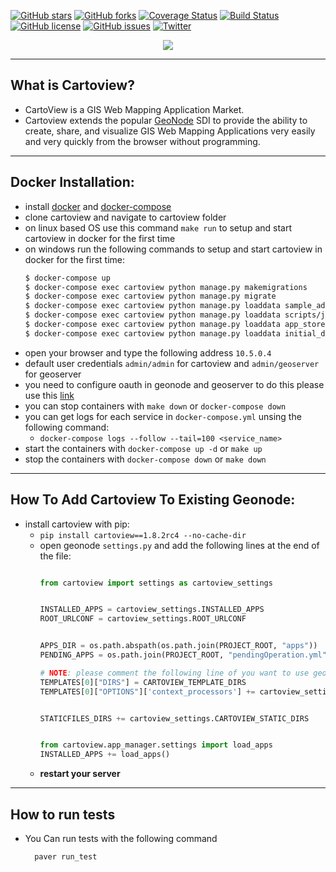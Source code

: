 [![GitHub stars](https://img.shields.io/github/stars/cartologic/cartoview.svg)](https://github.com/cartologic/cartoview/stargazers)
[![GitHub forks](https://img.shields.io/github/forks/cartologic/cartoview.svg)](https://github.com/cartologic/cartoview/network)
[![Coverage Status](https://coveralls.io/repos/github/cartologic/cartoview/badge.svg?branch=master)](https://coveralls.io/github/cartologic/cartoview?branch=master)
[![Build Status](https://travis-ci.org/cartologic/cartoview.svg?branch=master)](https://travis-ci.org/cartologic/cartoview)
[![GitHub license](https://img.shields.io/github/license/cartologic/cartoview.svg)](https://github.com/cartologic/cartoview/blob/master/LICENSE)
[![GitHub issues](https://img.shields.io/github/issues/cartologic/cartoview.svg)](https://github.com/cartologic/cartoview/issues)
[![Twitter](https://img.shields.io/twitter/url/https/github.com/cartologic/cartoview.svg?style=social)](https://twitter.com/intent/tweet?text=Wow:&url=https%3A%2F%2Fgithub.com%2Fcartologic%2Fcartoview)
<p align="center">
  <img src="https://cartologic.github.io/img/cartoview-logo.png"/>
</p>

---
## What is Cartoview?
  - CartoView is a GIS Web Mapping Application Market.
  - Cartoview extends the popular [GeoNode](http://geonode.org/) SDI to provide the ability to create, share, and visualize GIS Web Mapping Applications very easily and very quickly from the browser without programming.

***

## Docker Installation:
  - install [docker](https://docs.docker.com/v17.12/install/#server) and [docker-compose](https://docs.docker.com/compose/install/#prerequisites)
  - clone cartoview and navigate to cartoview folder
  - on linux based OS use this command `make run` to setup and start cartoview in docker for the first time 
  - on windows run the following commands to setup and start cartoview in docker for the first time:
      ```sh
      $ docker-compose up
      $ docker-compose exec cartoview python manage.py makemigrations
      $ docker-compose exec cartoview python manage.py migrate
      $ docker-compose exec cartoview python manage.py loaddata sample_admin.json
      $ docker-compose exec cartoview python manage.py loaddata scripts/json/default_oauth_apps.json
      $ docker-compose exec cartoview python manage.py loaddata app_stores.json
      $ docker-compose exec cartoview python manage.py loaddata initial_data.json
      ```
  - open your browser and type the following address `10.5.0.4`
  - default user credentials `admin/admin` for cartoview and `admin/geoserver` for geoserver
  - you need to configure oauth in geonode and geoserver to do this please use this [link](http://docs.geonode.org/en/master/tutorials/admin/geoserver_geonode_security/index.html)
  - you can stop containers with `make down` or `docker-compose down`
  - you can get logs for each service in `docker-compose.yml` unsing the following command:
      - `docker-compose logs --follow --tail=100 <service_name>`
  - start the containers with `docker-compose up -d` or `make up`
  - stop the containers with `docker-compose down` or `make down`

***

## How To Add Cartoview To Existing Geonode:
  - install cartoview with pip:
      - `pip install cartoview==1.8.2rc4 --no-cache-dir`
      - open geonode `settings.py` and add the following lines at the end of the file:
          ```python
          
          from cartoview import settings as cartoview_settings
          

          INSTALLED_APPS = cartoview_settings.INSTALLED_APPS
          ROOT_URLCONF = cartoview_settings.ROOT_URLCONF


          APPS_DIR = os.path.abspath(os.path.join(PROJECT_ROOT, "apps"))
          PENDING_APPS = os.path.join(PROJECT_ROOT, "pendingOperation.yml")
          
          # NOTE: please comment the following line of you want to use geonode templates
          TEMPLATES[0]["DIRS"] = CARTOVIEW_TEMPLATE_DIRS
          TEMPLATES[0]["OPTIONS"]['context_processors'] += cartoview_settings.CARTOVIEW_CONTEXT_PROCESSORS


          STATICFILES_DIRS += cartoview_settings.CARTOVIEW_STATIC_DIRS


          from cartoview.app_manager.settings import load_apps
          INSTALLED_APPS += load_apps()
          ```
      - **restart your server**

***


## How to run tests
- You Can run tests with the following command 
    ```sh
      paver run_test
    ```
